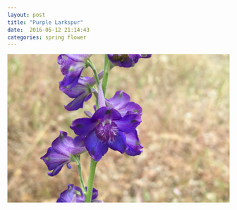 ```yaml
---
layout: post
title: "Purple Larkspur"
date:  2016-05-12 21:14:43
categories: spring flower 
---
```


![Purple Larkspur](/images/purple-larkspur.png)

<!--more-->

